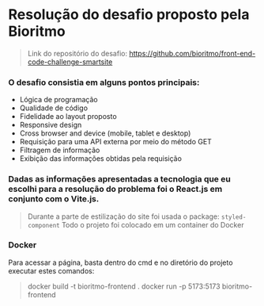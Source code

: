 # Resolução do desafio proposto pela Bioritmo
> Link do repositório do desafio: https://github.com/bioritmo/front-end-code-challenge-smartsite

### O desafio consistia em alguns pontos principais:
- Lógica de programação
- Qualidade de código
- Fidelidade ao layout proposto
- Responsive design
- Cross browser and device (mobile, tablet e desktop)
- Requisição para uma API externa por meio do método GET
- Filtragem de informação
- Exibição das informações obtidas pela requisição

### Dadas as informações apresentadas a tecnologia que eu escolhi para a resolução do problema foi o React.js em conjunto com o Vite.js.
> Durante a parte de estilização do site foi usada o package: `styled-component`
> Todo o projeto foi colocado em um container do Docker

### Docker
Para acessar a página, basta dentro do cmd e no diretório do projeto executar estes comandos:
> docker build -t bioritmo-frontend .
> docker run -p 5173:5173 bioritmo-frontend
